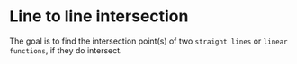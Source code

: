 # Line to line intersection
The goal is to find the intersection point(s) of two `straight lines` or `linear functions`, if they do intersect. 
